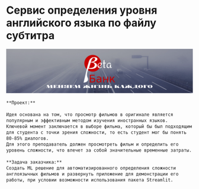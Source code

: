 # Сервис определения уровня английского языка по файлу субтитра

![logo](https://raw.githubusercontent.com/Alefair/ya_git/master/Beta_Bank/beta_logo.PNG)

```
**Проект:**

Идея основана на том, что просмотр фильмов в оригинале является популярным и эффективным методом изучения иностранных языков.
Ключевой момент заключается в выборе фильма, который бы был подходящим для студента с точки зрения сложности, то есть студент мог бы понять 80-85% диалогов.
Для этого преподаватель должен просмотреть фильм и определить его уровень сложности, что влечет за собой значительные временные затраты.

**Задача заказчика:**
Создать ML решение для автоматизированного определения сложности англоязычных фильмов и развернуть приложение для демонстрации его работы, при условии возможности использования пакета Streamlit.
```
